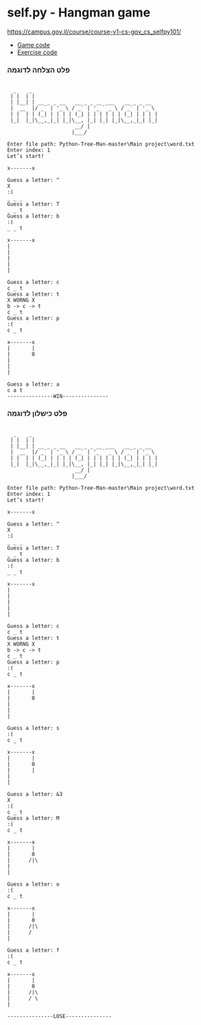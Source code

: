 # self.py - Hangman game
https://campus.gov.il/course/course-v1-cs-gov_cs_selfpy101/

* [Game code](https://github.com/boaz209/self.py-course-/blob/master/Tree_man_game.py)
* [Exercise code](https://github.com/boaz209/self.py-course-/blob/master/Self_py.py)

### פלט הצלחה לדוגמה

```

  _    _
 | |  | |
 | |__| | __ _ _ __   __ _ _ __ ___   __ _ _ __
 |  __  |/ _` | '_ \ / _` | '_ ` _ \ / _` | '_ \
 | |  | | (_| | | | | (_| | | | | | | (_| | | | |
 |_|  |_|\__,_|_| |_|\__, |_| |_| |_|\__,_|_| |_|
                      __/ |
                     |___/

Enter file path: Python-Tree-Man-master\Main project\word.txt
Enter index: 1
Let’s start!

x-------x

Guess a letter: ^
X
:(
_ _ _
Guess a letter: T
_ _ t 
Guess a letter: b
:(
_ _ t

x-------x
|
|
|
|
|

Guess a letter: c
c _ t 
Guess a letter: t
X WORNG X
b -> c -> t
c _ t
Guess a letter: p
:(
c _ t

x-------x
|       |
|       0
|
|
|

Guess a letter: a
c a t
---------------WIN---------------

```





### פלט כישלון לדוגמה

```

  _    _
 | |  | |
 | |__| | __ _ _ __   __ _ _ __ ___   __ _ _ __
 |  __  |/ _` | '_ \ / _` | '_ ` _ \ / _` | '_ \
 | |  | | (_| | | | | (_| | | | | | | (_| | | | |
 |_|  |_|\__,_|_| |_|\__, |_| |_| |_|\__,_|_| |_|
                      __/ |
                     |___/

Enter file path: Python-Tree-Man-master\Main project\word.txt
Enter index: 1
Let’s start!

x-------x

Guess a letter: ^
X
:(
_ _ _
Guess a letter: T
_ _ t 
Guess a letter: b
:(
_ _ t

x-------x
|
|
|
|
|

Guess a letter: c
c _ t 
Guess a letter: t
X WORNG X
b -> c -> t
c _ t
Guess a letter: p
:(
c _ t

x-------x
|       |
|       0
|
|
|

Guess a letter: s
:(
c _ t

x-------x
|       |
|       0
|       |
|
|

Guess a letter: &3
X
:(
c _ t
Guess a letter: M
:(
c _ t

x-------x
|       |
|       0
|      /|\
|
|

Guess a letter: o
:(
c _ t

x-------x
|       |
|       0
|      /|\
|      /
|

Guess a letter: f
:(
c _ t

x-------x
|       |
|       0
|      /|\
|      / \
|

---------------LOSE---------------
```
